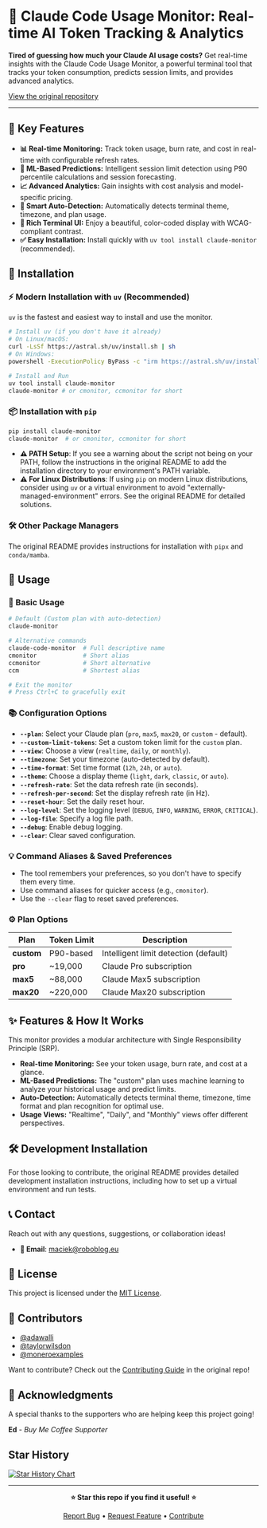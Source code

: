 # 🚀 Claude Code Usage Monitor: Real-time AI Token Tracking & Analytics

**Tired of guessing how much your Claude AI usage costs?** Get real-time insights with the Claude Code Usage Monitor, a powerful terminal tool that tracks your token consumption, predicts session limits, and provides advanced analytics. 

[View the original repository](https://github.com/Maciek-roboblog/Claude-Code-Usage-Monitor)

---

## 🌟 Key Features

*   **📊 Real-time Monitoring:** Track token usage, burn rate, and cost in real-time with configurable refresh rates.
*   **🔮 ML-Based Predictions:** Intelligent session limit detection using P90 percentile calculations and session forecasting.
*   **📈 Advanced Analytics:** Gain insights with cost analysis and model-specific pricing.
*   **🤖 Smart Auto-Detection:** Automatically detects terminal theme, timezone, and plan usage.
*   **🎨 Rich Terminal UI:** Enjoy a beautiful, color-coded display with WCAG-compliant contrast.
*   **✅ Easy Installation:** Install quickly with `uv tool install claude-monitor` (recommended).

## 🚀 Installation

### ⚡ Modern Installation with `uv` (Recommended)

`uv` is the fastest and easiest way to install and use the monitor.

```bash
# Install uv (if you don't have it already)
# On Linux/macOS:
curl -LsSf https://astral.sh/uv/install.sh | sh
# On Windows:
powershell -ExecutionPolicy ByPass -c "irm https://astral.sh/uv/install.ps1 | iex"

# Install and Run
uv tool install claude-monitor
claude-monitor # or cmonitor, ccmonitor for short
```

### 📦 Installation with `pip`

```bash
pip install claude-monitor
claude-monitor  # or cmonitor, ccmonitor for short
```

*   **⚠️ PATH Setup**: If you see a warning about the script not being on your PATH, follow the instructions in the original README to add the installation directory to your environment's PATH variable.
*   **⚠️ For Linux Distributions**: If using `pip` on modern Linux distributions, consider using `uv` or a virtual environment to avoid "externally-managed-environment" errors. See the original README for detailed solutions.

### 🛠️ Other Package Managers

The original README provides instructions for installation with `pipx` and `conda/mamba`.

## 📖 Usage

### 🚀 Basic Usage

```bash
# Default (Custom plan with auto-detection)
claude-monitor

# Alternative commands
claude-code-monitor  # Full descriptive name
cmonitor             # Short alias
ccmonitor            # Short alternative
ccm                  # Shortest alias

# Exit the monitor
# Press Ctrl+C to gracefully exit
```

### 📚 Configuration Options

*   **`--plan`**: Select your Claude plan (`pro`, `max5`, `max20`, or `custom` - default).
*   **`--custom-limit-tokens`**: Set a custom token limit for the `custom` plan.
*   **`--view`**: Choose a view (`realtime`, `daily`, or `monthly`).
*   **`--timezone`**: Set your timezone (auto-detected by default).
*   **`--time-format`**: Set time format (`12h`, `24h`, or `auto`).
*   **`--theme`**: Choose a display theme (`light`, `dark`, `classic`, or `auto`).
*   **`--refresh-rate`**: Set the data refresh rate (in seconds).
*   **`--refresh-per-second`**: Set the display refresh rate (in Hz).
*   **`--reset-hour`**: Set the daily reset hour.
*   **`--log-level`**: Set the logging level (`DEBUG`, `INFO`, `WARNING`, `ERROR`, `CRITICAL`).
*   **`--log-file`**: Specify a log file path.
*   **`--debug`**: Enable debug logging.
*   **`--clear`**: Clear saved configuration.

### 💡 Command Aliases & Saved Preferences

*   The tool remembers your preferences, so you don't have to specify them every time.
*   Use command aliases for quicker access (e.g., `cmonitor`).
*   Use the `--clear` flag to reset saved preferences.

### ⚙️ Plan Options

| Plan        | Token Limit | Description                                         |
|-------------|-------------|-----------------------------------------------------|
| **custom**  | P90-based   | Intelligent limit detection (default)               |
| **pro**     | ~19,000     | Claude Pro subscription                             |
| **max5**    | ~88,000     | Claude Max5 subscription                            |
| **max20**   | ~220,000    | Claude Max20 subscription                           |

## ✨ Features & How It Works

This monitor provides a modular architecture with Single Responsibility Principle (SRP).

*   **Real-time Monitoring:** See your token usage, burn rate, and cost at a glance.
*   **ML-Based Predictions:** The "custom" plan uses machine learning to analyze your historical usage and predict limits.
*   **Auto-Detection:** Automatically detects terminal theme, timezone, time format and plan recognition for optimal use.
*   **Usage Views:** "Realtime", "Daily", and "Monthly" views offer different perspectives.

## 🛠️ Development Installation

For those looking to contribute, the original README provides detailed development installation instructions, including how to set up a virtual environment and run tests.

## 📞 Contact

Reach out with any questions, suggestions, or collaboration ideas!

*   **📧 Email**: [maciek@roboblog.eu](mailto:maciek@roboblog.eu)

## 📝 License

This project is licensed under the [MIT License](LICENSE).

## 🤝 Contributors

*   [@adawalli](https://github.com/adawalli)
*   [@taylorwilsdon](https://github.com/taylorwilsdon)
*   [@moneroexamples](https://github.com/moneroexamples)

Want to contribute? Check out the [Contributing Guide](CONTRIBUTING.md) in the original repo!

## 🙏 Acknowledgments

A special thanks to the supporters who are helping keep this project going!

**Ed** - *Buy Me Coffee Supporter*

## Star History

[![Star History Chart](https://api.star-history.com/svg?repos=Maciek-roboblog/Claude-Code-Usage-Monitor&type=Date)](https://www.star-history.com/#Maciek-roboblog/Claude-Code-Usage-Monitor&Date)

---

<div align="center">

**⭐ Star this repo if you find it useful! ⭐**

[Report Bug](https://github.com/Maciek-roboblog/Claude-Code-Usage-Monitor/issues) • [Request Feature](https://github.com/Maciek-roboblog/Claude-Code-Usage-Monitor/issues) • [Contribute](CONTRIBUTING.md)

</div>